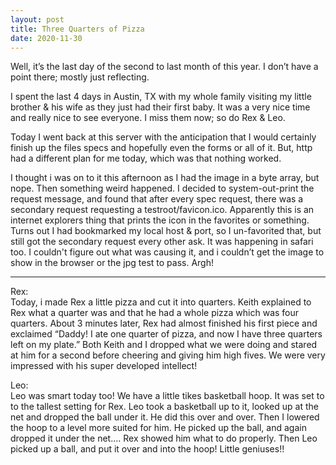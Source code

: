 ```yaml
---
layout: post
title: Three Quarters of Pizza
date: 2020-11-30
---
```


Well, it’s the last day of the second to last month of this year.  I don’t have a point there; mostly just reflecting.  

I spent the last 4 days in Austin, TX with my whole family visiting my little brother & his wife as they just had their first baby.  It was a very nice time and really nice to see everyone.  I miss them now; so do Rex & Leo.  

Today I went back at this server with the anticipation that I would certainly finish up the files specs and hopefully even the forms or all of it.  But, http had a different plan for me today, which was that nothing worked.  

I thought i was on to it this afternoon as I had the image in a byte array, but nope.  Then something weird happened.  I decided to system-out-print the request message, and found that after every spec request, there was a secondary request requesting a testroot/favicon.ico.  Apparently this is an internet explorers thing that prints the icon in the favorites or something. Turns out I had bookmarked my local host & port, so I un-favorited that, but still got the secondary request every other ask.  It was happening in safari too.  I couldn't figure out what was causing it, and i couldn’t get the image to show in the browser or the jpg test to pass.  Argh!


***
Rex:  
Today, i made Rex a little pizza and cut it into quarters.  Keith explained to Rex what a quarter was and that he had a whole pizza which was four quarters.  About 3 minutes later, Rex had almost finished his first piece and exclaimed “Daddy!  I ate one quarter of pizza, and now I have three quarters left on my plate.”  Both Keith and I dropped what we were doing and stared at him for a second before cheering and giving him high fives.  We were very impressed with his super developed intellect!

Leo:  
Leo was smart today too!  We have a little tikes basketball hoop.  It was set to to the tallest setting for Rex.  Leo took a basketball up to it, looked up at the net and dropped the ball under it.  He did this over and over.  Then I lowered the hoop to a level more suited for him.  He picked up the ball, and again dropped it under the net…. Rex showed him what to do properly.  Then Leo picked up a ball, and put it over and into the hoop!  Little geniuses!!

